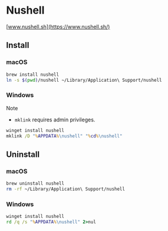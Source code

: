 # Nushell

[www.nushell.sh](https://www.nushell.sh/)

## Install

### macOS

```bash
brew install nushell
ln -s $(pwd)/nushell ~/Library/Application\ Support/nushell
```

### Windows

> [!NOTE]
>
> - `mklink` requires admin privileges.

```bat
winget install nushell
mklink /D "%APPDATA%\nushell" "%cd%\nushell"
```

## Uninstall

### macOS

```bash
brew uninstall nushell
rm -rf ~/Library/Application\ Support/nushell
```

### Windows

```bat
winget install nushell
rd /q /s "%APPDATA%\nushell" 2>nul
```
